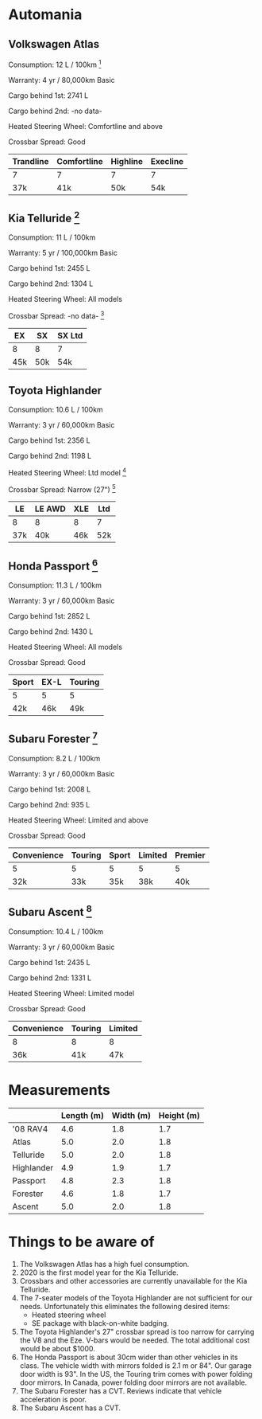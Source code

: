 # Automania

## Volkswagen Atlas
Consumption: 12 L / 100km [<sup>1</sup>](#N001)

Warranty: 4 yr / 80,000km Basic

Cargo behind 1st: 2741 L

Cargo behind 2nd: -no data-

Heated Steering Wheel: Comfortline and above

Crossbar Spread: Good

Trandline | Comfortline | Highline | Execline
--- | --- | --- | ---
7 | 7 | 7 | 7
37k | 41k | 50k | 54k

## Kia Telluride [<sup>2</sup>](#N002)
Consumption: 11 L / 100km

Warranty: 5 yr / 100,000km Basic

Cargo behind 1st: 2455 L

Cargo behind 2nd: 1304 L

Heated Steering Wheel: All models

Crossbar Spread: -no data- [<sup>3</sup>](#N003)

EX | SX | SX Ltd
--- | --- | ---
8 | 8 | 7
45k | 50k | 54k

## Toyota Highlander
Consumption: 10.6 L / 100km

Warranty: 3 yr / 60,000km Basic

Cargo behind 1st: 2356 L

Cargo behind 2nd: 1198 L

Heated Steering Wheel: Ltd model [<sup>4</sup>](#N004)

Crossbar Spread: Narrow (27") [<sup>5</sup>](#N005)

LE | LE AWD | XLE | Ltd
--- | --- | --- | ---
8 | 8 | 8 | 7
37k | 40k | 46k | 52k

## Honda Passport [<sup>6</sup>](#N006)
Consumption: 11.3 L / 100km

Warranty: 3 yr / 60,000km Basic

Cargo behind 1st: 2852 L

Cargo behind 2nd: 1430 L

Heated Steering Wheel: All models

Crossbar Spread: Good

Sport | EX-L | Touring
--- | --- | ---
5 | 5 | 5
42k | 46k | 49k

## Subaru Forester [<sup>7</sup>](#N007)
Consumption: 8.2 L / 100km

Warranty: 3 yr / 60,000km Basic

Cargo behind 1st: 2008 L

Cargo behind 2nd: 935 L

Heated Steering Wheel: Limited and above

Crossbar Spread: Good

Convenience | Touring | Sport | Limited | Premier
--- | --- | --- | --- | ---
5 | 5 | 5 | 5 | 5
32k | 33k | 35k | 38k | 40k

## Subaru Ascent [<sup>8</sup>](#N008)
Consumption: 10.4 L / 100km

Warranty: 3 yr / 60,000km Basic

Cargo behind 1st: 2435 L

Cargo behind 2nd: 1331 L

Heated Steering Wheel: Limited model

Crossbar Spread: Good

Convenience | Touring | Limited
--- | --- | ---
8 | 8 | 8
36k | 41k | 47k

# Measurements

|| Length (m) | Width (m) | Height (m)
--- | --- | --- | ---
'08 RAV4 | 4.6 | 1.8 | 1.7
Atlas | 5.0 | 2.0 | 1.8
Telluride | 5.0 | 2.0 | 1.8
Highlander | 4.9 | 1.9 | 1.7
Passport | 4.8 | 2.3 | 1.8
Forester | 4.6 | 1.8 | 1.7
Ascent | 5.0 | 2.0 | 1.8

# Things to be aware of
1. <a name="N001"></a>The Volkswagen Atlas has a high fuel consumption.
1. <a name="N002"></a>2020 is the first model year for the Kia Telluride.
1. <a name="N003"></a>Crossbars and other accessories are currently unavailable for the Kia Telluride.
1. <a name="N004"></a>The 7-seater models of the
Toyota Highlander are not sufficient for our needs.
Unfortunately this eliminates the following
desired items:
    - Heated steering wheel
    - SE package with black-on-white badging.
1. <a name="N005"></a>The Toyota Highlander's 27"
crossbar spread is too narrow for carrying the V8 and the Eze. V-bars would be needed. The total additional cost would be about $1000.
1. <a name="N006"></a>The Honda Passport is
about 30cm wider than other vehicles in its class.
The vehicle width with mirrors folded is 2.1 m or 84".
Our garage door width is 93". In the US, the Touring trim comes with power folding door mirrors. In Canada, power folding door mirrors are not available.
1. <a name="N007"></a>The Subaru Forester has a CVT.
Reviews indicate that vehicle acceleration is poor.
1. <a name="N008"></a>The Subaru Ascent has a CVT.
